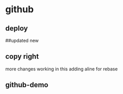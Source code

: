 # github
## deploy
##updated new
## copy right
more changes
working in this 
adding aline for rebase
## github-demo

